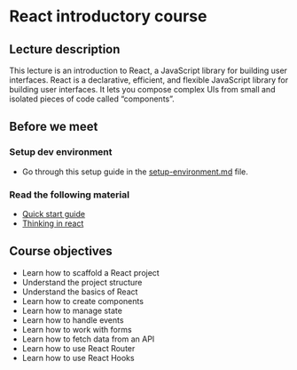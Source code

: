 # React introductory course

## Lecture description

This lecture is an introduction to React, a JavaScript library for building user interfaces. React is a declarative, efficient, and flexible JavaScript library for building user interfaces. It lets you compose complex UIs from small and isolated pieces of code called “components”.

## Before we meet

### Setup dev environment

- Go through this setup guide in the [setup-environment.md](setup-environment.md) file.

### Read the following material

- [Quick start guide](https://react.dev/learn)
- [Thinking in react](https://react.dev/learn/thinking-in-react)

## Course objectives

- Learn how to scaffold a React project
- Understand the project structure
- Understand the basics of React
- Learn how to create components
- Learn how to manage state
- Learn how to handle events
- Learn how to work with forms
- Learn how to fetch data from an API
- Learn how to use React Router
- Learn how to use React Hooks

